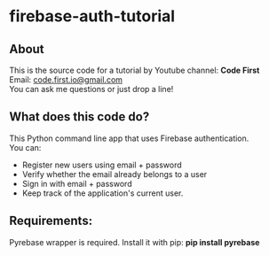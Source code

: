 # firebase-auth-tutorial
## About 
This is the source code for a tutorial by Youtube channel: **Code First**  
    Email: code.first.io@gmail.com   
    You can ask me questions or just drop a line!

## What does this code do?
This Python command line app that uses Firebase authentication.  
  You can: 
  * Register new users using email + password
  * Verify whether the email already belongs to a user
  * Sign in with email + password
  * Keep track of the application's current user.
 
## Requirements: 
Pyrebase wrapper is required. Install it with pip: **pip install pyrebase** 
